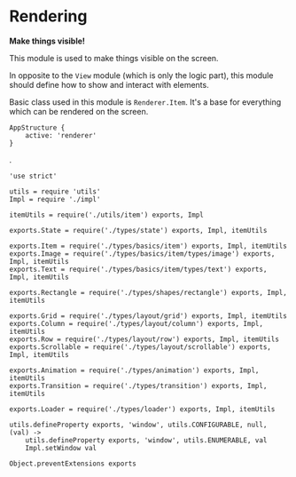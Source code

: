 Rendering
=========

**Make things visible!**

This module is used to make things visible on the screen.

In opposite to the `View` module (which is only the logic part),
this module should define how to show and interact with elements.

Basic class used in this module is `Renderer.Item`.
It's a base for everything which can be rendered on the screen.

```nml,render
AppStructure {
	active: 'renderer'
}
```

.

	'use strict'

	utils = require 'utils'
	Impl = require './impl'

	itemUtils = require('./utils/item') exports, Impl

	exports.State = require('./types/state') exports, Impl, itemUtils

	exports.Item = require('./types/basics/item') exports, Impl, itemUtils
	exports.Image = require('./types/basics/item/types/image') exports, Impl, itemUtils
	exports.Text = require('./types/basics/item/types/text') exports, Impl, itemUtils

	exports.Rectangle = require('./types/shapes/rectangle') exports, Impl, itemUtils

	exports.Grid = require('./types/layout/grid') exports, Impl, itemUtils
	exports.Column = require('./types/layout/column') exports, Impl, itemUtils
	exports.Row = require('./types/layout/row') exports, Impl, itemUtils
	exports.Scrollable = require('./types/layout/scrollable') exports, Impl, itemUtils

	exports.Animation = require('./types/animation') exports, Impl, itemUtils
	exports.Transition = require('./types/transition') exports, Impl, itemUtils

	exports.Loader = require('./types/loader') exports, Impl, itemUtils

	utils.defineProperty exports, 'window', utils.CONFIGURABLE, null, (val) ->
		utils.defineProperty exports, 'window', utils.ENUMERABLE, val
		Impl.setWindow val

	Object.preventExtensions exports
